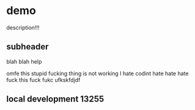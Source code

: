 # demo

description!!!

## subheader

blah blah help


omfe this stupid fucking thing is not working I hate codint hate hate hate fuck this fuck fukc ufkskfdjdf


## local development 13255